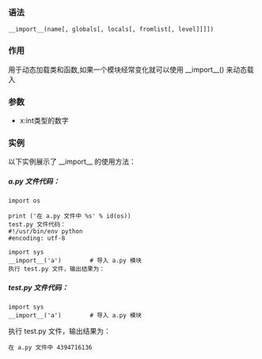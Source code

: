 ### 语法

```
__import__(name[, globals[, locals[, fromlist[, level]]]])
```

### 作用

用于动态加载类和函数,如果一个模块经常变化就可以使用 \_\_import\_\_\(\) 来动态载入

### 参数

* x:int类型的数字

### 实例

以下实例展示了 \_\_import\_\_ 的使用方法：

##### a.py 文件代码：

```
import os  
 
print ('在 a.py 文件中 %s' % id(os))
test.py 文件代码：
#!/usr/bin/env python    
#encoding: utf-8  
 
import sys  
__import__('a')        # 导入 a.py 模块
执行 test.py 文件，输出结果为：
```

##### test.py 文件代码：

```
import sys  
__import__('a')        # 导入 a.py 模块
```

执行 test.py 文件，输出结果为：

```
在 a.py 文件中 4394716136
```



